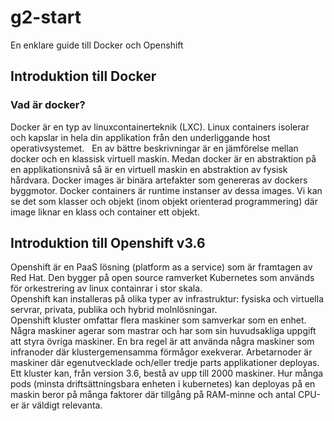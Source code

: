 # g2-start
En enklare guide till Docker och Openshift 

## Introduktion till Docker

### Vad är docker?
Docker är en typ av linuxcontainerteknik (LXC). Linux containers isolerar och kapslar in hela din applikation från den underliggande host operativsystemet.  
En av bättre beskrivningar är en jämförelse mellan docker och en klassisk virtuell maskin. Medan docker är en abstraktion på en applikationsnivå så är en virtuell maskin en abstraktion av fysisk hårdvara. Docker images är binära artefakter som genereras av dockers byggmotor. Docker containers är runtime instanser av dessa images. Vi kan se det som klasser och objekt (inom objekt orienterad programmering) där image liknar en klass och container ett objekt. 


## Introduktion till Openshift v3.6
Openshift är en PaaS lösning (platform as a service) som är framtagen av Red Hat. Den bygger på open source ramverket Kubernetes som används för orkestrering av linux containrar i stor skala.  
Openshift kan installeras på olika typer av infrastruktur: fysiska och virtuella servrar, privata, publika och hybrid molnlösningar.  
Openshift kluster omfattar flera maskiner som samverkar som en enhet. Några maskiner agerar som mastrar och har som sin huvudsakliga uppgift att styra övriga maskiner. En bra regel är att använda några maskiner som infranoder där klustergemensamma förmågor exekverar. Arbetarnoder är maskiner där egenutvecklade och/eller tredje parts applikationer deployas.  
Ett kluster kan, från version 3.6, bestå av upp till 2000 maskiner. Hur många pods (minsta driftsättningsbara enheten i kubernetes) kan deployas på en maskin beror på många faktorer där tillgång på RAM-minne och antal CPU-er är väldigt relevanta.
